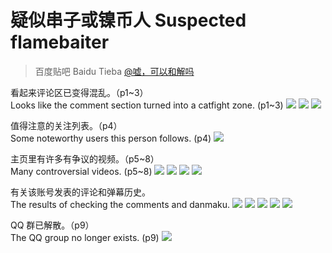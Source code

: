 # 疑似串子或镍币人 Suspected flamebaiter
> 百度贴吧 Baidu Tieba [@嘘，可以和解吗](https://tieba.baidu.com/home/main?id=tb.1.2c32c91b.XDM4C2rCybCkNKAC9owMNQ&fr=home)

看起来评论区已变得混乱。（p1~3）\
Looks like the comment section turned into a catfight zone. (p1~3)
![](https://raw.githubusercontent.com/bxx-114514/iming-blog/refs/heads/main/images/suspectedflamebaitersentfromtieba/p1.jpg)
![](https://raw.githubusercontent.com/bxx-114514/iming-blog/refs/heads/main/images/suspectedflamebaitersentfromtieba/p2.jpg)
![](https://raw.githubusercontent.com/bxx-114514/iming-blog/refs/heads/main/images/suspectedflamebaitersentfromtieba/p3.jpg)

值得注意的关注列表。（p4）\
Some noteworthy users this person follows. (p4)
![](https://raw.githubusercontent.com/bxx-114514/iming-blog/refs/heads/main/images/suspectedflamebaitersentfromtieba/p4.jpg)

主页里有许多有争议的视频。（p5~8）\
Many controversial videos. (p5~8)
![](https://raw.githubusercontent.com/bxx-114514/iming-blog/refs/heads/main/images/suspectedflamebaitersentfromtieba/p5.jpg)
![](https://raw.githubusercontent.com/bxx-114514/iming-blog/refs/heads/main/images/suspectedflamebaitersentfromtieba/p6.jpg)
![](https://raw.githubusercontent.com/bxx-114514/iming-blog/refs/heads/main/images/suspectedflamebaitersentfromtieba/p7.jpg)
![](https://raw.githubusercontent.com/bxx-114514/iming-blog/refs/heads/main/images/suspectedflamebaitersentfromtieba/p8.jpg)

有关该账号发表的评论和弹幕历史。\
The results of checking the comments and danmaku.
![](https://raw.githubusercontent.com/bxx-114514/iming-blog/refs/heads/main/images/suspectedflamebaitersentfromtieba/%E5%B1%8F%E5%B9%95%E6%88%AA%E5%9B%BE%202025-06-09%20191702.png)
![](https://raw.githubusercontent.com/bxx-114514/iming-blog/refs/heads/main/images/suspectedflamebaitersentfromtieba/%E5%B1%8F%E5%B9%95%E6%88%AA%E5%9B%BE%202025-06-09%20191717.png)
![](https://raw.githubusercontent.com/bxx-114514/iming-blog/refs/heads/main/images/suspectedflamebaitersentfromtieba/%E5%B1%8F%E5%B9%95%E6%88%AA%E5%9B%BE%202025-06-09%20191732.png)
![](https://raw.githubusercontent.com/bxx-114514/iming-blog/refs/heads/main/images/suspectedflamebaitersentfromtieba/%E5%B1%8F%E5%B9%95%E6%88%AA%E5%9B%BE%202025-06-09%20191751.png)
![](https://raw.githubusercontent.com/bxx-114514/iming-blog/refs/heads/main/images/suspectedflamebaitersentfromtieba/%E5%B1%8F%E5%B9%95%E6%88%AA%E5%9B%BE%202025-06-09%20192842.png)

QQ 群已解散。（p9）\
The QQ group no longer exists. (p9)
![](https://raw.githubusercontent.com/bxx-114514/iming-blog/refs/heads/main/images/suspectedflamebaitersentfromtieba/p9.jpg)

